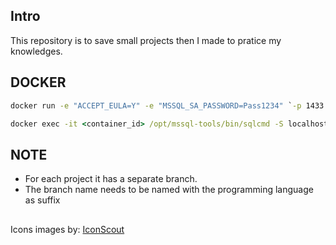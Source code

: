 ## Intro

This repository is to save small projects then I made to pratice my knowledges.

## DOCKER

```cmd
docker run -e "ACCEPT_EULA=Y" -e "MSSQL_SA_PASSWORD=Pass1234" `-p 1433:1433 --name sql1 --hostname sql1 -d mcr.microsoft.com/mssql/server:2022-latest

docker exec -it <container_id> /opt/mssql-tools/bin/sqlcmd -S localhost -U sa -P Pass1234
```

## NOTE

- For each project it has a separate branch.
- The branch name needs to be named with the programming language as suffix

##
Icons images by: [IconScout](https://iconscout.com/)